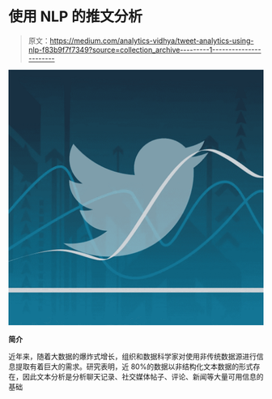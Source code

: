 # 使用 NLP 的推文分析

> 原文：<https://medium.com/analytics-vidhya/tweet-analytics-using-nlp-f83b9f7f7349?source=collection_archive---------1----------------------->

![](img/3068b3da443acb367fc89faed31ed29f.png)

**简介**

近年来，随着大数据的爆炸式增长，组织和数据科学家对使用非传统数据源进行信息提取有着巨大的需求。研究表明，近 80%的数据以非结构化文本数据的形式存在，因此文本分析是分析聊天记录、社交媒体帖子、评论、新闻等大量可用信息的基础